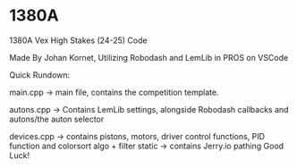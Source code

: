 # 1380A
1380A Vex High Stakes (24-25)  Code

Made By Johan Kornet, Utilizing Robodash and LemLib in PROS on VSCode

Quick Rundown:

main.cpp -> main file, contains the competition template.

autons.cpp -> Contains LemLib settings, alongside Robodash callbacks and autons/the auton selector

devices.cpp -> contains pistons, motors, driver control functions, PID function and colorsort algo + filter
static -> contains Jerry.io pathing
Good Luck! 
